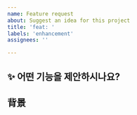 ```yaml
---
name: Feature request
about: Suggest an idea for this project
title: 'feat: '
labels: 'enhancement'
assignees: ''

---
```


## ✨ 어떤 기능을 제안하시나요?
<!--기능에 대해 명확하고 간결하게 설명해주세요.-->

## 背景
<!--이 기능이 왜 필요한지, 어떤 문제를 해결할 수 있는지 설명해주세요.-->